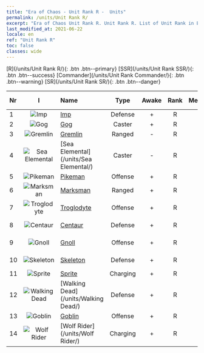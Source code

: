 ```yaml
---
title: "Era of Chaos - Unit Rank R -  Units"
permalink: /units/Unit Rank R/
excerpt: "Era of Chaos Unit Rank R. Unit Rank R. List of Unit Rank in Era of Chaos"
last_modified_at: 2021-06-22
locale: en
ref: "Unit Rank R"
toc: false
classes: wide
---
```

 [R](/units/Unit Rank R/){: .btn .btn--primary} [SSR](/units/Unit Rank SSR/){: .btn .btn--success} [Commander](/units/Unit Rank Commander/){: .btn .btn--warning} [SR](/units/Unit Rank SR/){: .btn .btn--danger} 

  | Nr | I |         Name        |   Type   | Awake | Rank |   Members     |  Stars  | Exclusive | Attack  |     HP    |  Awaken Name  |
  |:---|:-:|:--------------------|:--------:|:-----:|:---------:|:-------------:|:-------:|:---------:|:-------:|:---------:|:--------------|
  | 1 | ![Imp](/images/u/ti_xiaoemo.jpg) | [Imp](/units/Imp/) | Defense | + | R | x9 | <i class="fas fa-star"/> | - | 51.3 | 1224 |  Familiar  |
  | 2 | ![Gog](/images/u/ti_touhuoguai.jpg) | [Gog](/units/Gog/) | Caster | + | R | x9 | <i class="fas fa-star"/> | - | 102.6 | 629 |  Magog  |
  | 3 | ![Gremlin](/images/u/ti_xiaoyaojing.jpg) | [Gremlin](/units/Gremlin/) | Ranged | - | R | x9 | <i class="fas fa-star"/> | - | 84.4 | 645 |   -   |
  | 4 | ![Sea Elemental](/images/u/ti_haiyuansu.jpg) | [Sea Elemental](/units/Sea Elemental/) | Caster | - | R | x9 | <i class="fas fa-star"/> | + | 201.8 | 1446 |  Tidal Elemental  |
  | 5 | ![Pikeman](/images/u/ti_jibing.jpg) | [Pikeman](/units/Pikeman/) | Offense | + | R | x9 | <i class="fas fa-star"/> | - | 84.4 | 645 |  Halberdier  |
  | 6 | ![Marksman](/images/u/ti_nushou.jpg) | [Marksman](/units/Marksman/) | Ranged | + | R | x9 | <i class="fas fa-star"/> | + | 85.3 | 438 |  Master Archer  |
  | 7 | ![Troglodyte](/images/u/ti_dongxueren.jpg) | [Troglodyte](/units/Troglodyte/) | Offense | + | R | x9 | <i class="fas fa-star"/> | - | 86.0 | 744 |  Dark Troglodyte  |
  | 8 | ![Centaur](/images/u/ti_banrenma.jpg) | [Centaur](/units/Centaur/) | Defense | + | R | x9 | <i class="fas fa-star"/> | - | 111.0 | 2691 |  Centaur Captain  |
  | 9 | ![Gnoll](/images/u/ti_langren.jpg) | [Gnoll](/units/Gnoll/) | Offense | + | R | x9 | <i class="fas fa-star"/> | - | 84.4 | 761 |  Gnoll Warrior  |
  | 10 | ![Skeleton](/images/u/ti_kulouzhanshi.jpg) | [Skeleton](/units/Skeleton/) | Defense | + | R | x9 | <i class="fas fa-star"/> | - | 57.9 | 1158 |  Skeleton Warrior  |
  | 11 | ![Sprite](/images/u/ti_mofaxianling.jpg) | [Sprite](/units/Sprite/) | Charging | + | R | x4 | <i class="fas fa-star"/> | - | 69.5 | 993 |  Elf Mage  |
  | 12 | ![Walking Dead](/images/u/ti_jiangshi.jpg) | [Walking Dead](/units/Walking Dead/) | Defense | + | R | x9 | <i class="fas fa-star"/> | + | 117.7 | 2758 |  Zombie  |
  | 13 | ![Goblin](/images/u/ti_shourenzhanshi.jpg) | [Goblin](/units/Goblin/) | Offense | + | R | x9 | <i class="fas fa-star"/> | - | 82.7 | 761 |  Hobgoblin  |
  | 14 | ![Wolf Rider](/images/u/ti_langqibing.jpg) | [Wolf Rider](/units/Wolf Rider/) | Charging | + | R | x9 | <i class="fas fa-star"/> | - | 72.8 | 860 |  Wolf Raider  |
